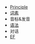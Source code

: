 * [Principle](Principle.md)
* [词素](词素.md)
* 音标&发音
* [语法](Grammar/README.md)
* 对话
* [EF](EF/README.md)